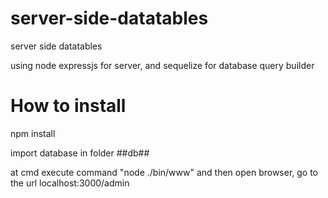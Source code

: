 # server-side-datatables
server side datatables

using node expressjs for server, and sequelize for database query builder

#  How to install
npm install

import database in folder ##db##

at cmd execute command "node ./bin/www"
and then open browser, go to the url localhost:3000/admin
